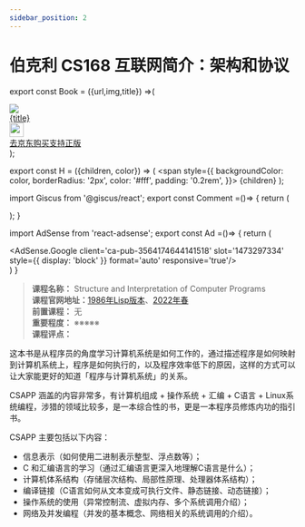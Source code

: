 ```yaml
---
sidebar_position: 2
---
```


# 伯克利 CS168 互联网简介：架构和协议

export const Book = ({url,img,title}) =>(
<div class="bookitem">
  <a href={url} target="_blank" class="book-content">
    <div class="book-img">
      <img src={img} />
    </div>
    <div class="book-detail">
      <div class="book-title">{title}</div>
      <div class="boook-desc">
        <img width="25" height="25" src="https://hackweek-1251009918.cos.ap-shanghai.myqcloud.com/hackway/cs/jd.svg" />
        <div class="book-jd">去京东购买支持正版</div>
      </div>
    </div>
  </a>
  </div> 
);

export const H = ({children, color}) => (
  <span
    style={{
      backgroundColor: color,
      borderRadius: '2px',
      color: '#fff',
      padding: '0.2rem',
    }}>
    {children}
  </span>
);

import Giscus from '@giscus/react';
export const Comment =()=> {
  return (
   <div className="comments-container">
      <Giscus
        src="https://giscus.app/client.js"
        id="comments"
        repo="lidongyx/hackwaydoc"
        repoId="R_kgDOHUMOyA"
        category="Announcements"
        categoryId="DIC_kwDOHUMOyM4CPCtD"
        mapping="title"
        reactionsEnabled="1"
        emitMetadata="0"
        inputPosition="top"
        theme="light"
        lang="zh-CN"
        crossorigin="anonymous"
      />
    </div>
  );
}

import AdSense from 'react-adsense';
export const Ad =()=> {
  return (
    <div className="ad-container">
      <AdSense.Google
        client='ca-pub-3564174644141518'
        slot='1473297334'
        style={{ display: 'block' }}
        format='auto'
        responsive='true'/>
    </div>
  )
}


>**课程名称：** Structure and Interpretation of Computer Programs  
**课程官网地址：**[1986年Lisp版本](https://inst.eecs.berkeley.edu/~cs61c/su21/)、[2022年春](https://cs61c.org/sp22/)  
**前置课程：** 无  
**重要程度：** ※※※※※  
**课程评点：** 

这本书是从程序员的角度学习计算机系统是如何工作的，通过描述程序是如何映射到计算机系统上，程序是如何执行的，以及程序效率低下的原因，这样的方式可以让大家能更好的知道「程序与计算机系统」的关系。

CSAPP 涵盖的内容非常多，有计算机组成 + 操作系统 + 汇编 + C语言 + Linux系统编程，涉猎的领域比较多，是一本综合性的书，更是一本程序员修炼内功的指引书。

CSAPP 主要包括以下内容：

- 信息表示（如何使用二进制表示整型、浮点数等）；
- C 和汇编语言的学习（通过汇编语言更深入地理解C语言是什么）；
- 计算机体系结构（存储层次结构、局部性原理、处理器体系结构）；
- 编译链接（C语言如何从文本变成可执行文件、静态链接、动态链接）；
- 操作系统的使用（异常控制流、虚拟内存、多个系统调用介绍）；
- 网络及并发编程（并发的基本概念、网络相关的系统调用的介绍）。



<Comment></Comment>
